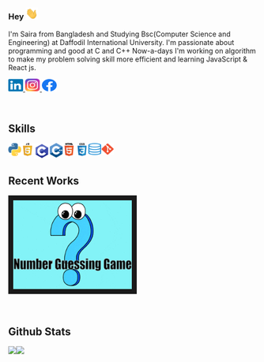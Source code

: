 <!--<img src="https://github.com/sairatabassum/sairatabassum/blob/main/svg/Group%203.png"> -->
<!-- ## Hello, Welcome to my github. <img src="https://github.com/sairatabassum/sairatabassum/blob/main/svg/jumping.gif" width="30px"> -->

### Hey <img src="https://github.com/sairatabassum/sairatabassum/blob/main/svg/Hi.gif" width="25">
I'm Saira from Bangladesh and Studying Bsc(Computer Science and Engineering) at Daffodil International University. I'm passionate about programming and good at C and C++ Now-a-days I'm working on algorithm to make my problem solving skill more efficient and learning JavaScript & React js.


<p>
  
  <a href="https://www.linkedin.com/in/saira-tabassum-6aaaa7202/">
    <img alt="LinkedIn" title="LinkedIn" height="25" width="30" src="https://raw.githubusercontent.com/sairatabassum/sairatabassum/main/svg/linkedin.svg">
  </a>
  
  
  <a href="https://www.instagram.com/saira_tabassum_/">
    <img alt="Instagram" title="Instagram" height="26" width="30" src="https://raw.githubusercontent.com/sairatabassum/sairatabassum/main/svg/instagram.svg">
  </a>
  
  <a href="https://web.facebook.com/saira.tabassum.98837/">
    <img alt="Facebook" title="Facebook" height="25" width="30" src="https://raw.githubusercontent.com/sairatabassum/sairatabassum/main/svg/facebook.svg">
  </a>
</p>
<br>

## Skills

<a href="https://www.python.org" target="_blank"> <img alt="Python" align="left" width="26px" title="Python" src="https://raw.githubusercontent.com/sairatabassum/sairatabassum/main/svg/python.svg"/></a>


<a href="https://www.w3schools.com/js/default.asp" target="_blank"> <img alt="JavaScript" align="left" width="26px" title="JavaScript" src="https://github.com/sairatabassum/sairatabassum/blob/main/svg/javascript.png"/></a>


<a href="https://www.geeksforgeeks.org/c-programming-language/?ref=ghm" target="_blank"> <img alt="C" align="left" width="32px" height="32px" title="C"
src="https://github.com/sairatabassum/sairatabassum/blob/main/svg/c-programming.png"/></a>

<a href="https://www.geeksforgeeks.org/c-plus-plus/" target="_blank"> <img alt="C++" align="left" width="26px" title="C++"
src="https://github.com/sairatabassum/sairatabassum/blob/main/svg/c%2B%2B.png"/></a>


<a href="https://www.w3schools.com/html/default.asp" target="_blank"> <img alt="Html" align="left" width="26px" title="Html"
src="https://github.com/sairatabassum/sairatabassum/blob/main/svg/html.png"/></a>


<a href="https://www.w3schools.com/css/default.asp" target="_blank"> <img alt="Css" align="left" width="26px" title="Css"
src="https://github.com/sairatabassum/sairatabassum/blob/main/svg/css.png"/></a>


<a href="https://www.w3schools.com/sql/" target="_blank"> <img alt="Sql" align="left" width="26px" height="24px" title="Sql"
src="https://github.com/sairatabassum/sairatabassum/blob/main/svg/sql-icon-24.jpg"/></a>


<a href="https://git-scm.com/" target="_blank"> <img alt="Git" align="left" width="26px" height="24px" title="Git"
src="https://github.com/sairatabassum/sairatabassum/blob/main/svg/Git_icon.png"/></a>

<br>
<br>


## Recent Works
<a href="https://github.com/sairatabassum/Workouts-Map" target="_blank"><img src="https://github.com/sairatabassum/sairatabassum/blob/main/svg/ezgif.com-gif-maker%20(4).gif" 
alt="IMAGE ALT TEXT HERE" width="240" height="180" border="10" /></a>

<br>

## Github Stats
<div>
  
<a href="https://github-readme-stats.vercel.app/api?username=sairatabassum&show_icons=true&theme=gotham">
  <img src="https://github-readme-stats.vercel.app/api?username=sairatabassum&show_icons=true&theme=gotham" align="left"/>
</a>
  
<a href="https://github-readme-stats.vercel.app/api/top-langs/?username=sairatabassum&hide=xslt&theme=gotham">
  <img src="https://github-readme-stats.vercel.app/api/top-langs/?username=sairatabassum&hide=xslt&theme=gotham" align="left"/>
</a>
</div>

<br>


